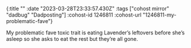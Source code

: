 {:title ""
 :date "2023-03-28T23:33:57.430Z"
 :tags ["cohost mirror" "dadbug" "Dadposting"]
 :cohost-id 1246811
 :cohost-url "1246811-my-problematic-fave"}

My problematic fave toxic trait is eating Lavender’s leftovers before she’s asleep so she asks to eat the rest but they’re all gone.